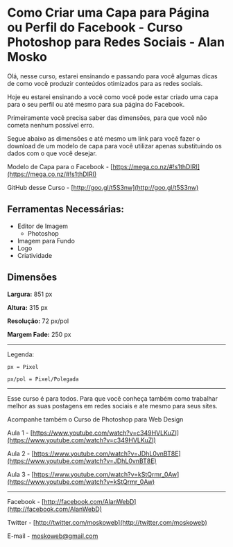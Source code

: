 # Como Criar uma Capa para Página ou Perfil do Facebook - Curso Photoshop para Redes Sociais - Alan Mosko

Olá, nesse curso, estarei ensinando e passando para você algumas dicas de como você produzir conteúdos otimizados para as redes sociais.

Hoje eu estarei ensinando a você como você pode estar criado uma capa para o seu perfil ou até mesmo para sua página do Facebook.

Primeiramente você precisa saber das dimensões, para que você não cometa nenhum possível erro.

Segue abaixo as dimensões e até mesmo um link para você fazer o download de um modelo de capa para você utilizar apenas substituindo os dados com o que você desejar.

Modelo de Capa para o Facebook - [https://mega.co.nz/#!s1thDIRI](https://mega.co.nz/#!s1thDIRI)

GitHub desse Curso - [http://goo.gl/t5S3nw](http://goo.gl/t5S3nw)

## Ferramentas Necessárias:

- Editor de Imagem
	- Photoshop
- Imagem para Fundo
- Logo
- Criatividade

## Dimensões

**Largura:** 851 px

**Altura:** 315 px

**Resolução:** 72 px/pol

**Margem Fade:** 250 px
	
---
Legenda:

`px = Pixel`

`px/pol = Pixel/Polegada`

---

Esse curso é para todos. Para que você conheça também como trabalhar melhor as suas postagens em redes sociais e ate mesmo para seus sites.

Acompanhe também o Curso de Photoshop para Web Design

Aula 1 - [https://www.youtube.com/watch?v=c349HVLKuZI](https://www.youtube.com/watch?v=c349HVLKuZI)

Aula 2 - [https://www.youtube.com/watch?v=JDhL0vnBT8E](https://www.youtube.com/watch?v=JDhL0vnBT8E)

Aula 3 - [https://www.youtube.com/watch?v=kStQrmr_0Aw](https://www.youtube.com/watch?v=kStQrmr_0Aw)

---

Facebook - [http://facebook.com/AlanWebD](http://facebook.com/AlanWebD)

Twitter - [http://twitter.com/moskoweb](http://twitter.com/moskoweb)

E-mail - [moskoweb@gmail.com](mailto:moskoweb@gmail.com)